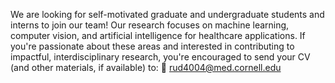 We are looking for self-motivated graduate and undergraduate students and interns to join our team! Our research focuses on machine learning, computer vision, and artificial intelligence for healthcare applications. 
If you're passionate about these areas and interested in contributing to impactful, interdisciplinary research, you're encouraged to send your CV (and other materials, if available) to: 📧 rud4004@med.cornell.edu